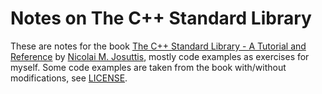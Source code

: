 # Notes on The C++ Standard Library

These are notes for the book [The C++ Standard Library - A Tutorial and Reference]
by [Nicolai M. Josuttis], mostly code examples as exercises for myself.
Some code examples are taken from the book with/without modifications, see [LICENSE](./LICENSE).

[Nicolai M. Josuttis]: http://www.josuttis.com
[The C++ Standard Library - A Tutorial and Reference]: http://www.josuttis.com/libbook/

